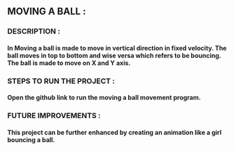 ## MOVING A BALL :
### DESCRIPTION :
#### In Moving a ball is made to move in vertical direction in fixed velocity. The ball moves in top to bottom and wise versa which refers to be bouncing. The ball is made to move on X and Y axis.
### STEPS TO RUN THE PROJECT :
#### Open the github link to run the moving a ball movement program.
### FUTURE IMPROVEMENTS :
#### This project can be further enhanced by creating an animation like a girl bouncing a ball.

